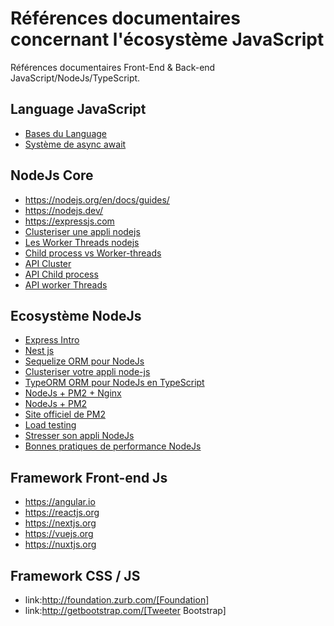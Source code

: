 # Références documentaires concernant l'écosystème JavaScript

Références documentaires Front-End &amp; Back-end JavaScript/NodeJs/TypeScript.


## Language JavaScript

* [Bases du Language](https://developer.mozilla.org/en-US/docs/Web/JavaScript)
* [Système de async await](https://blog.engineering.publicissapient.fr/2017/11/14/asyncawait-une-meilleure-facon-de-faire-de-lasynchronisme-en-javascript)


## NodeJs Core

* https://nodejs.org/en/docs/guides/
* https://nodejs.dev/
* https://expressjs.com
* [Clusteriser une appli nodejs](https://blog.engineering.publicissapient.fr/2015/01/13/clusteriser-votre-application-node-js/)
* [Les Worker Threads nodejs](https://www.jesuisundev.com/comprendre-les-worker-threads-de-nodejs/)
* [Child process vs Worker-threads](https://blog.soshace.com/advanced-node-js-a-hands-on-guide-to-event-loop-child-process-and-worker-threads-in-node-js/)
* [API Cluster](https://nodejs.org/api/cluster.html)
* [API Child process](https://nodejs.org/api/child_process.html)
* [API worker Threads](https://nodejs.org/api/worker_threads.html)


## Ecosystème NodeJs

* [Express Intro](https://developer.mozilla.org/en-US/docs/Learn/Server-side/Express_Nodejs/Introduction)
* [Nest js](https://nestjs.com/)
* [Sequelize ORM pour NodeJs](https://github.com/sequelize/sequelize/)
* [Clusteriser votre appli node-js](https://blog.engineering.publicissapient.fr/2015/01/13/clusteriser-votre-application-node-js/)
* [TypeORM ORM pour NodeJs en TypeScript](https://typeorm.io/#/)
* [NodeJs + PM2 + Nginx](https://dev.to/bogdaaamn/run-your-nodejs-application-on-a-headless-raspberry-pi-4jnn)
* [NodeJs + PM2](https://openclassrooms.com/fr/courses/1056721-des-applications-ultra-rapides-avec-node-js/4348381-gerer-son-application-avec-pm2)
* [Site officiel de PM2](https://pm2.keymetrics.io/)
* [Load testing](https://github.com/artilleryio/artillery)
* [Stresser son appli NodeJs](https://openclassrooms.com/fr/courses/1056721-des-applications-ultra-rapides-avec-node-js/4348386-optimiser-son-application)
* [Bonnes pratiques de performance NodeJs](https://medium.com/iquii/good-practices-for-high-performance-and-scalable-node-js-applications-part-1-3-bb06b6204197)


## Framework Front-end Js

* https://angular.io
* https://reactjs.org
* https://nextjs.org
* https://vuejs.org
* https://nuxtjs.org

## Framework CSS / JS

* link:http://foundation.zurb.com/[Foundation]
* link:http://getbootstrap.com/[Tweeter Bootstrap]



